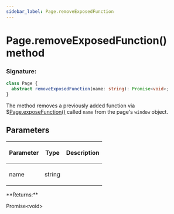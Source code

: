 ```yaml
---
sidebar_label: Page.removeExposedFunction
---
```


# Page.removeExposedFunction() method

### Signature:

```typescript
class Page {
  abstract removeExposedFunction(name: string): Promise<void>;
}
```

The method removes a previously added function via $[Page.exposeFunction()](./puppeteer.page.exposefunction.md) called `name` from the page's `window` object.

## Parameters

<table><thead><tr><th>

Parameter

</th><th>

Type

</th><th>

Description

</th></tr></thead>
<tbody><tr><td>

name

</td><td>

string

</td><td>

</td></tr>
</tbody></table>
**Returns:**

Promise&lt;void&gt;
